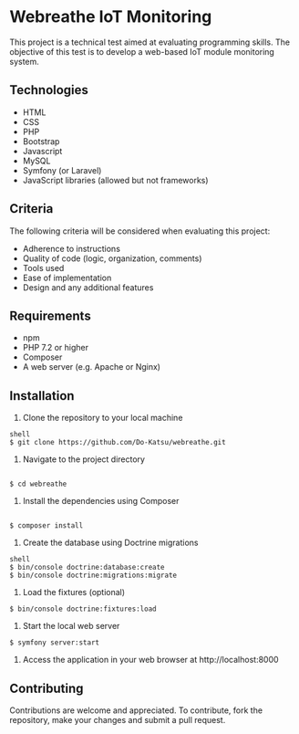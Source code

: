 # Webreathe IoT Monitoring

This project is a technical test aimed at evaluating programming skills. The objective of this test is to develop a web-based IoT module monitoring system.

## Technologies

- HTML
- CSS
- PHP
- Bootstrap
- Javascript
- MySQL
- Symfony (or Laravel)
- JavaScript libraries (allowed but not frameworks)

## Criteria

The following criteria will be considered when evaluating this project:

- Adherence to instructions
- Quality of code (logic, organization, comments)
- Tools used
- Ease of implementation
- Design and any additional features

## Requirements

- npm
- PHP 7.2 or higher
- Composer
- A web server (e.g. Apache or Nginx)

## Installation

1. Clone the repository to your local machine

```
shell
$ git clone https://github.com/Do-Katsu/webreathe.git
```

1. Navigate to the project directory

```shell

$ cd webreathe
```

1. Install the dependencies using Composer

```shell

$ composer install
```

1. Create the database using Doctrine migrations

```
shell
$ bin/console doctrine:database:create
$ bin/console doctrine:migrations:migrate
```

1. Load the fixtures (optional)

```shell
$ bin/console doctrine:fixtures:load
```

1. Start the local web server

```shell
$ symfony server:start
```

1. Access the application in your web browser at http://localhost:8000

## Contributing

Contributions are welcome and appreciated. To contribute, fork the repository, make your changes and submit a pull request.
